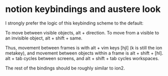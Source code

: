 notion keybindings and austere look
===================================

I strongly prefer the logic of this keybinding scheme to the default:

To move between visible objects, alt + direction.  To move from a
visible to an invisible object, alt + shift + same.

Thus, movement between frames is with alt + vim keys \[hjl\] (k is still the ion
metakey), and movement between objects within a frame is alt + shift + \[hl\].
alt + tab cycles between screens, and alt + shift + tab cycles workspaces.

The rest of the bindings should be roughly similar to ion2.
